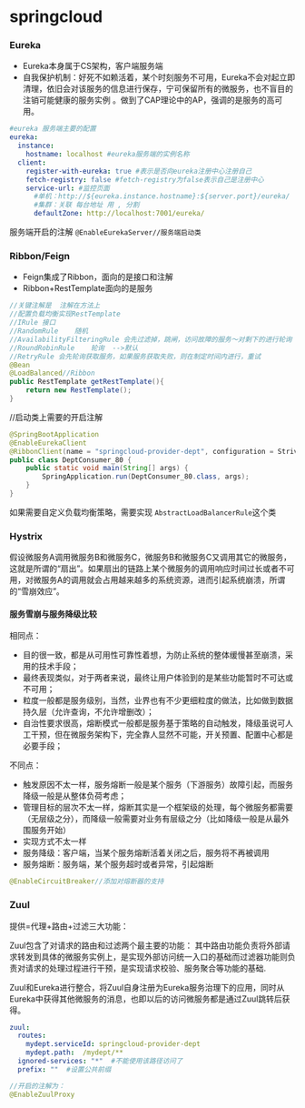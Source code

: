 # springcloud

### Eureka

- Eureka本身属于CS架构，客户端服务端
- 自我保护机制：好死不如赖活着，某个时刻服务不可用，Eureka不会对起立即清理，依旧会对该服务的信息进行保存，宁可保留所有的微服务，也不盲目的注销可能健康的服务实例
  。做到了CAP理论中的AP，强调的是服务的高可用。
  
```yaml
#eureka 服务端主要的配置
eureka:
  instance:
    hostname: localhost #eureka服务端的实例名称
  client:
    register-with-eureka: true #表示是否向eureka注册中心注册自己
    fetch-registry: false #fetch-registry为false表示自己是注册中心
    service-url: #监控页面
      #单机：http://${eureka.instance.hostname}:${server.port}/eureka/
      #集群：关联 每台地址 用 , 分割
      defaultZone: http://localhost:7001/eureka/
```
服务端开启的注解 ```@EnableEurekaServer//服务端启动类```

### Ribbon/Feign

- Feign集成了Ribbon，面向的是接口和注解
- Ribbon+RestTemplate面向的是服务
```java
//关键注解是  注解在方法上
//配置负载均衡实现RestTemplate
//IRule 接口
//RandomRule    随机
//AvailabilityFilteringRule 会先过滤掉，跳闸，访问故障的服务～对剩下的进行轮询
//RoundRobinRule    轮询  -->默认
//RetryRule 会先轮询获取服务，如果服务获取失败，则在制定时间内进行，重试
@Bean
@LoadBalanced//Ribbon
public RestTemplate getRestTemplate(){
    return new RestTemplate();
}
```
//启动类上需要的开启注解
```java
@SpringBootApplication
@EnableEurekaClient
@RibbonClient(name = "springcloud-provider-dept", configuration = StriveRule.class)
public class DeptConsumer_80 {
    public static void main(String[] args) {
        SpringApplication.run(DeptConsumer_80.class, args);
    }
}
```
如果需要自定义负载均衡策略，需要实现  ```AbstractLoadBalancerRule```这个类

### Hystrix
假设微服务A调用微服务B和微服务C，微服务B和微服务C又调用其它的微服务，这就是所谓的“扇出”。如果扇出的链路上某个微服务的调用响应时间过长或者不可用，对微服务A的调用就会占用越来越多的系统资源，进而引起系统崩溃，所谓的“雪崩效应”。
#### 服务雪崩与服务降级比较 
相同点：
-	目的很一致，都是从可用性可靠性着想，为防止系统的整体缓慢甚至崩溃，采用的技术手段；
-   最终表现类似，对于两者来说，最终让用户体验到的是某些功能暂时不可达或不可用；
-   粒度一般都是服务级别，当然，业界也有不少更细粒度的做法，比如做到数据持久层（允许查询，不允许增删改）；
-   自治性要求很高，熔断模式一般都是服务基于策略的自动触发，降级虽说可人工干预，但在微服务架构下，完全靠人显然不可能，开关预置、配置中心都是必要手段；

不同点：

-	触发原因不太一样，服务熔断一般是某个服务（下游服务）故障引起，而服务降级一般是从整体负荷考虑；
-   管理目标的层次不太一样，熔断其实是一个框架级的处理，每个微服务都需要（无层级之分），而降级一般需要对业务有层级之分（比如降级一般是从最外围服务开始）
-   实现方式不太一样
-   服务降级：客户端，当某个服务熔断活着关闭之后，服务将不再被调用
-   服务熔断：服务端，某个服务超时或者异常，引起熔断

```java
@EnableCircuitBreaker//添加对熔断器的支持
```

### Zuul

提供=代理+路由+过滤三大功能：

Zuul包含了对请求的路由和过滤两个最主要的功能：
其中路由功能负责将外部请求转发到具体的微服务实例上，是实现外部访问统一入口的基础而过滤器功能则负责对请求的处理过程进行干预，是实现请求校验、服务聚合等功能的基础.

Zuul和Eureka进行整合，将Zuul自身注册为Eureka服务治理下的应用，同时从Eureka中获得其他微服务的消息，也即以后的访问微服务都是通过Zuul跳转后获得。
```yaml
zuul:
  routes:
    mydept.serviceId: springcloud-provider-dept
    mydept.path:  /mydept/**
  ignored-services: "*"  #不能使用该路径访问了
  prefix: ""  #设置公共前缀
```

```java
//开启的注解为：
@EnableZuulProxy
```
